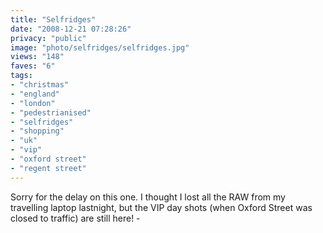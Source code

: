 ```yaml
---
title: "Selfridges"
date: "2008-12-21 07:28:26"
privacy: "public"
image: "photo/selfridges/selfridges.jpg"
views: "148"
faves: "6"
tags:
- "christmas"
- "england"
- "london"
- "pedestrianised"
- "selfridges"
- "shopping"
- "uk"
- "vip"
- "oxford street"
- "regent street"
---
```

Sorry for the delay on this one. I thought I lost all the RAW from my travelling laptop lastnight, but the VIP day shots (when Oxford Street was closed to traffic) are still here! - <a href="/photos/2008/12/21/selfridges"></a>
